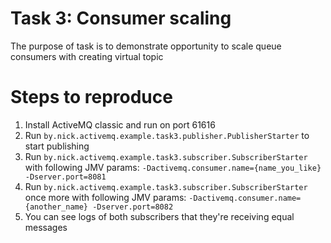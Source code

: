# Task 3: Consumer scaling

The purpose of task is to demonstrate opportunity to scale queue consumers with creating virtual topic

# Steps to reproduce

1. Install ActiveMQ classic and run on port 61616
2. Run `by.nick.activemq.example.task3.publisher.PublisherStarter` to start publishing
3. Run `by.nick.activemq.example.task3.subscriber.SubscriberStarter` with following JMV params: `-Dactivemq.consumer.name={name_you_like} -Dserver.port=8081`
4. Run `by.nick.activemq.example.task3.subscriber.SubscriberStarter` once more with following JMV params: `-Dactivemq.consumer.name={another_name} -Dserver.port=8082` 
5. You can see logs of both subscribers that they're receiving equal messages